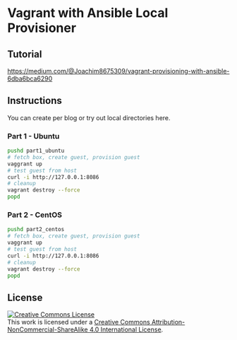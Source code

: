 # Vagrant with Ansible Local Provisioner

## Tutorial

https://medium.com/@Joachim8675309/vagrant-provisioning-with-ansible-6dba6bca6290

## Instructions

You can create per blog or try out local directories here.

### Part 1 - Ubuntu

```bash
pushd part1_ubuntu
# fetch box, create guest, provision guest
vaggrant up
# test guest from host
curl -i http://127.0.0.1:8086
# cleanup
vagrant destroy --force
popd
```

### Part 2 - CentOS

```bash
pushd part2_centos
# fetch box, create guest, provision guest
vaggrant up
# test guest from host
curl -i http://127.0.0.1:8086
# cleanup
vagrant destroy --force
popd
```

## License
<a rel="license" href="http://creativecommons.org/licenses/by-nc-sa/4.0/"><img alt="Creative Commons License" style="border-width:0" src="https://i.creativecommons.org/l/by-nc-sa/4.0/88x31.png" /></a><br />This work is licensed under a <a rel="license" href="http://creativecommons.org/licenses/by-nc-sa/4.0/">Creative Commons Attribution-NonCommercial-ShareAlike 4.0 International License</a>.
